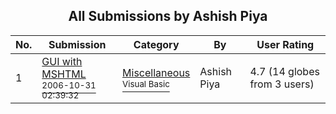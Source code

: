 ﻿<div align="center">

## All Submissions by Ashish Piya

</div>

No.  | Submission | Category | By   | User Rating
---- | ---------- | -------- | ---- | -----------
1 | [GUI with MSHTML<br /><sup>2006-10-31 02:39:32</sup>](https://github.com/Planet-Source-Code/ashish-piya-gui-with-mshtml__1-66933) | [Miscellaneous<br /><sup>Visual Basic</sup>](../ByCategory/miscellaneous__1-1.md) | Ashish Piya | 4.7 (14 globes from 3 users)
